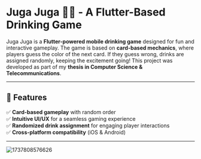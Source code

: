 # Juga Juga 🎴🍻 - A Flutter-Based Drinking Game  

Juga Juga is a **Flutter-powered mobile drinking game** designed for fun and interactive gameplay. The game is based on **card-based mechanics**, where players guess the color of the next card. If they guess wrong, drinks are assigned randomly, keeping the excitement going! This project was developed as part of my **thesis in Computer Science & Telecommunications**.  

---

## 🚀 Features  

✅ **Card-based gameplay** with random order  
✅ **Intuitive UI/UX** for a seamless gaming experience   
✅ **Randomized drink assignment** for engaging player interactions  
✅ **Cross-platform compatibility** (iOS & Android)  

---




![1737808576626](https://github.com/user-attachments/assets/ca31e828-f7c8-4961-a7ae-ab9c4658b706)

